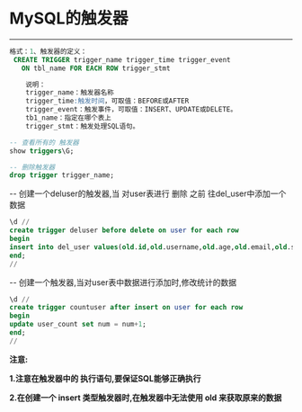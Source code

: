 MySQL的触发器
===

---


```sql
格式：1、触发器的定义：
 CREATE TRIGGER trigger_name trigger_time trigger_event
   ON tbl_name FOR EACH ROW trigger_stmt

    说明：
    trigger_name：触发器名称
    trigger_time:触发时间，可取值：BEFORE或AFTER
    trigger_event：触发事件，可取值：INSERT、UPDATE或DELETE。
    tb1_name：指定在哪个表上
    trigger_stmt：触发处理SQL语句。

-- 查看所有的 触发器
show triggers\G;

-- 删除触发器
drop trigger trigger_name;
```

-- 创建一个deluser的触发器,当 对user表进行 删除 之前 往del_user中添加一个数据

```sql
\d //
create trigger deluser before delete on user for each row
begin
insert into del_user values(old.id,old.username,old.age,old.email,old.sex,old.account);
end;
//
```

-- 创建一个触发器,当对user表中数据进行添加时,修改统计的数据

```sql
\d //
create trigger countuser after insert on user for each row
begin
update user_count set num = num+1;
end;
//
```

**注意:**

**1.注意在触发器中的 执行语句,要保证SQL能够正确执行**

**2.在创建一个 insert 类型触发器时,在触发器中无法使用 old 来获取原来的数据**